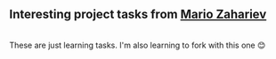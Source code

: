 <h2>Interesting project tasks from <a href="[url](https://github.com/zahariev-webbersof)">Mario Zahariev</a></h1>
<br>
These are just learning tasks. I'm also learning to fork with this one 😊
